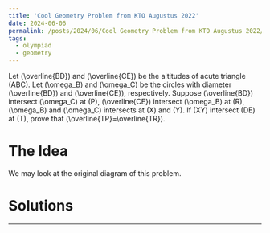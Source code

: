 ```yaml
---
title: 'Cool Geometry Problem from KTO Augustus 2022'
date: 2024-06-06
permalink: /posts/2024/06/Cool Geometry Problem from KTO Augustus 2022/
tags:
  - olympiad
  - geometry
---
```


Let \(\overline{BD}\) and \(\overline{CE}\) be the altitudes of acute triangle \(ABC\). Let \(\omega_B\) and \(\omega_C\) be the circles with diameter \(\overline{BD}\) and \(\overline{CE}\), respectively. Suppose \(\overline{BD}\) intersect \(\omega_C\) at \(P\), \(\overline{CE}\) intersect \(\omega_B\) at \(R\), \(\omega_B\) and \(\omega_C\) intersects at \(X\) and \(Y\). If \(XY\) intersect \(DE\) at \(T\), prove that \(\overline{TP}=\overline{TR}\).

The Idea
======

We may look at the original diagram of this problem.

Solutions
======

------
